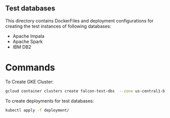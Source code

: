 Test databases
--------------

This directory contains DockerFiles and deployment configurations for creating the test instances of following databases:

  * Apache Impala
  * Apache Spark
  * IBM DB2



Commands
========

To Create GKE Cluster:

```sh
gcloud container clusters create falcon-test-dbs  --zone us-central1-b --machine-type n1-standard-2 --num-nodes 3 --enable-autoupgrade
```

To create deployments for test databases:

```sh
kubectl apply -f deployment/
```
